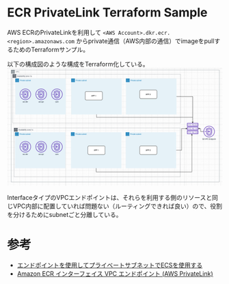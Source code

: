 # ECR PrivateLink Terraform Sample
AWS ECRのPrivateLinkを利用して `<AWS Account>.dkr.ecr.<region>.amazonaws.com` からprivate通信（AWS内部の通信）でimageをpullするためのTerraformサンプル。

以下の構成図のような構成をTerraform化している。
![構成図](./img/structure.png "構成図")

InterfaceタイプのVPCエンドポイントは、それらを利用する側のリソースと同じVPC内部に配置していれば問題ない（ルーティングできれば良い）ので、役割を分けるためにsubnetごと分離している。

# 参考
- [エンドポイントを使用してプライベートサブネットでECSを使用する](https://dev.classmethod.jp/articles/privatesubnet_ecs/)
- [Amazon ECR インターフェイス VPC エンドポイント (AWS PrivateLink)](https://docs.aws.amazon.com/ja_jp/AmazonECR/latest/userguide/vpc-endpoints.html)
